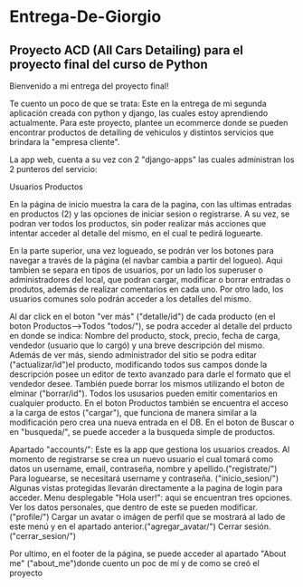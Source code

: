 # Entrega-De-Giorgio
## Proyecto ACD (All Cars Detailing) para el proyecto final del curso de Python

Bienvenido a mi entrega del proyecto final!

Te cuento un poco de que se trata:
Este en la entrega de mi segunda aplicación creada con python y django, las cuales estoy aprendiendo actualmente.
Para este proyecto, plantee un ecommerce donde se pueden encontrar productos de detailing de vehiculos y distintos servicios que brindara la "empresa cliente".

La app web, cuenta a su vez con 2 "django-apps" las cuales administran los 2 punteros del servicio:

Usuarios
Productos

En la página de inicio muestra la cara de la pagina, con las ultimas entradas en productos (2) y las opciones de iniciar sesion o registrarse. A su vez, se podran ver todos los productos, sin poder realizar más acciones que intentar acceder al detalle del mismo, en el cual te pedirá loguearte.

En la parte superior, una vez logueado, se podrán ver los botones para navegar a través de la página (el navbar cambia a partir del logueo).
Aqui tambien se separa en tipos de usuarios, por un lado los superuser o administradores del local, que podran cargar, modificar o borrar entradas o produtos, además de realizar comentarios en cada uno. Por otro lado, los usuarios comunes solo podrán acceder a los detalles del mismo.

Al dar click en el boton "ver más" ("detalle/id") de cada producto (en el boton Productos-->Todos "todos/"), se podra acceder al detalle del prducto en donde se indica: Nombre del producto, stock, precio, fecha de carga, vendedor (usuario que lo cargó) y una breve descripción del mismo.
Además de ver más, siendo administrador del sitio se podra editar ("actualizar/id")el producto, modificando todos sus campos donde la descripción posee un editor de texto avanzado para darle el formato que el vendedor desee. También puede borrar los mismos utilizando el boton de elminar ("borrar/id"). Todos los ususarios pueden emitir comentarios en cualquier producto.
En el boton Productos también se encuentra el acceso a la carga de estos ("cargar"), que funciona de manera similar a la modificación pero crea una nueva entrada en el DB.
En el boton de Buscar o en "busqueda/", se puede acceder a la busqueda simple de productos.

Apartado "accounts/":
    Este es la app que gestiona los usuarios creados.
    Al momento de registrarse se crea un nuevo usuario el cual tomará como datos un username, email, contraseña, nombre y apellido.("registrate/")
    Para loguearse, se necesitará username y contraseña. ("inicio_sesion/")
    Algunas vistas protegidas llevarán directamente a la pagina de login para acceder.
    Menu desplegable "Hola user!": aqui se encuentran tres opciones.
        Ver los datos personales, que dentro de este se pueden modificar.("profile/")
        Cargar un avatar o imágen de perfil que se mostrará al lado de este menú y en el apartado anterior.("agregar_avatar/")
        Cerrar sesión. ("cerrar_sesion/")

Por ultimo, en el footer de la página, se puede acceder al apartado "About me" ("about_me")donde cuento un poc de mí y de como se creó el proyecto

